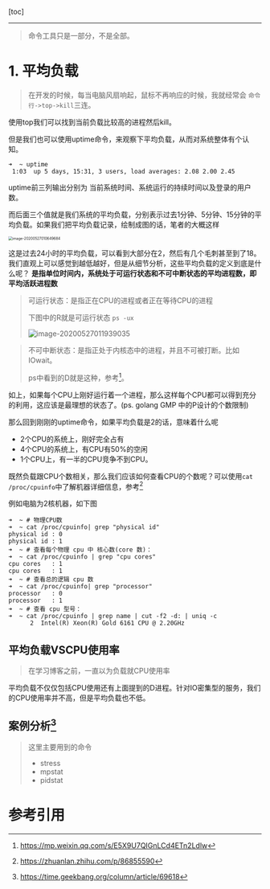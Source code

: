 [toc]

---

> 命令工具只是一部分，不是全部。



# 1. 平均负载

> 在开发的时候，每当电脑风扇响起，鼠标不再响应的时候，我就经常会 `命令行->top->kill`三连。

使用top我们可以找到当前负载比较高的进程然后kill。

但是我们也可以使用uptime命令，来观察下平均负载，从而对系统整体有个认知。

```shell
➜  ~ uptime
 1:03  up 5 days, 15:31, 3 users, load averages: 2.08 2.00 2.45
```

uptime前三列输出分别为 当前系统时间、系统运行的持续时间以及登录的用户数。

而后面三个值就是我们系统的平均负载，分别表示过去1分钟、5分钟、15分钟的平均负载。如果我们把平均负载记录，绘制成图的话，笔者的大概这样

<img src="http://picgo.vipkk.work/20200527010649.png" alt="image-20200527010649684" style="zoom:50%;" />

这是过去24小时的平均负载，可以看到大部分在2，然后有几个毛刺甚至到了18。我们直观上可以感觉到越低越好，但是从细节分析，这些平均负载的定义到底是什么呢？ **是指单位时间内，系统处于可运行状态和不可中断状态的平均进程数，即平均活跃进程数**

> 可运行状态：是指正在CPU的进程或者正在等待CPU的进程
>
> 下图中的R就是可运行状态 `ps -ux`
>
> ![image-20200527011939035](http://picgo.vipkk.work/20200527011939.png)

>不可中断状态：是指正处于内核态中的进程，并且不可被打断。比如IOwait。
>
>ps中看到的D就是这种，参考[^1]。



如上，如果每个CPU上刚好运行着一个进程，那么这样每个CPU都可以得到充分的利用，这应该是最理想的状态了。(ps. golang GMP 中的P设计的个数限制)

那么回到刚刚的uptime命令，如果平均负载是2的话，意味着什么呢

- 2个CPU的系统上，刚好完全占有
- 4个CPU的系统上，有CPU有50%的空闲
- 1个CPU上，有一半的CPU竞争不到CPU。



既然负载跟CPU个数相关，那么我们应该如何查看CPU的个数呢？可以使用`cat /proc/cpuinfo`中了解机器详细信息，参考[^2]

例如电脑为2核机器，如下图

```shell
➜  ~ # 物理CPU数
➜  ~ cat /proc/cpuinfo| grep "physical id"
physical id	: 0
physical id	: 1
➜  ~ # 查看每个物理 cpu 中 核心数(core 数)：
➜  ~ cat /proc/cpuinfo | grep "cpu cores"
cpu cores	: 1
cpu cores	: 1
➜  ~ # 查看总的逻辑 cpu 数
➜  ~ cat /proc/cpuinfo| grep "processor"
processor	: 0
processor	: 1
➜  ~ # 查看 cpu 型号：
➜  ~ cat /proc/cpuinfo | grep name | cut -f2 -d: | uniq -c
      2  Intel(R) Xeon(R) Gold 6161 CPU @ 2.20GHz
```



## 平均负载VSCPU使用率

> 在学习博客之前，一直以为负载就CPU使用率

平均负载不仅仅包括CPU使用还有上面提到的D进程。针对IO密集型的服务，我们的CPU使用率并不高，但是平均负载也不低。



## 案例分析[^3]

> 这里主要用到的命令
>
> - stress 
> - mpstat
> - pidstat







# 参考引用

[^1]: https://mp.weixin.qq.com/s/E5X9U7QIGnLCd4ETn2Ldlw
[^2]: https://zhuanlan.zhihu.com/p/86855590
[^3]: https://time.geekbang.org/column/article/69618